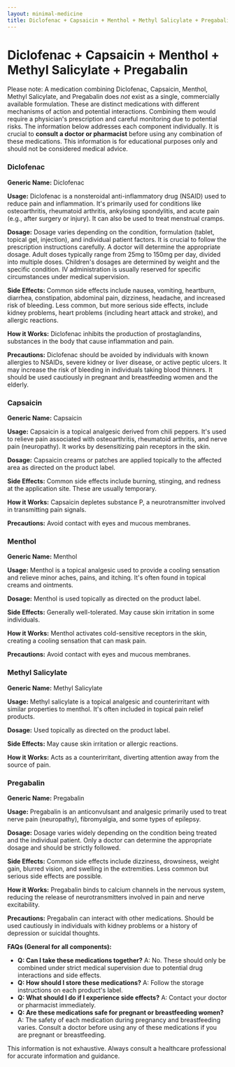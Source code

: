 ```yaml
---
layout: minimal-medicine
title: Diclofenac + Capsaicin + Menthol + Methyl Salicylate + Pregabalin
---
```


# Diclofenac + Capsaicin + Menthol + Methyl Salicylate + Pregabalin
Please note:  A medication combining Diclofenac, Capsaicin, Menthol, Methyl Salicylate, and Pregabalin does *not* exist as a single, commercially available formulation.  These are distinct medications with different mechanisms of action and potential interactions. Combining them would require a physician's prescription and careful monitoring due to potential risks. The information below addresses each component individually.  It is crucial to **consult a doctor or pharmacist** before using any combination of these medications.  This information is for educational purposes only and should not be considered medical advice.

### Diclofenac

**Generic Name:** Diclofenac

**Usage:** Diclofenac is a nonsteroidal anti-inflammatory drug (NSAID) used to reduce pain and inflammation.  It's primarily used for conditions like osteoarthritis, rheumatoid arthritis, ankylosing spondylitis, and acute pain (e.g., after surgery or injury). It can also be used to treat menstrual cramps.

**Dosage:** Dosage varies depending on the condition, formulation (tablet, topical gel, injection), and individual patient factors.  It is crucial to follow the prescription instructions carefully.  A doctor will determine the appropriate dosage.  Adult doses typically range from 25mg to 150mg per day, divided into multiple doses.  Children's dosages are determined by weight and the specific condition.  IV administration is usually reserved for specific circumstances under medical supervision.

**Side Effects:** Common side effects include nausea, vomiting, heartburn, diarrhea, constipation, abdominal pain, dizziness, headache, and increased risk of bleeding.  Less common, but more serious side effects, include kidney problems, heart problems (including heart attack and stroke), and allergic reactions.

**How it Works:** Diclofenac inhibits the production of prostaglandins, substances in the body that cause inflammation and pain.

**Precautions:** Diclofenac should be avoided by individuals with known allergies to NSAIDs, severe kidney or liver disease, or active peptic ulcers.  It may increase the risk of bleeding in individuals taking blood thinners.  It should be used cautiously in pregnant and breastfeeding women and the elderly.


### Capsaicin

**Generic Name:** Capsaicin

**Usage:** Capsaicin is a topical analgesic derived from chili peppers. It's used to relieve pain associated with osteoarthritis, rheumatoid arthritis, and nerve pain (neuropathy). It works by desensitizing pain receptors in the skin.

**Dosage:** Capsaicin creams or patches are applied topically to the affected area as directed on the product label.

**Side Effects:**  Common side effects include burning, stinging, and redness at the application site.  These are usually temporary.

**How it Works:** Capsaicin depletes substance P, a neurotransmitter involved in transmitting pain signals.

**Precautions:** Avoid contact with eyes and mucous membranes.


### Menthol

**Generic Name:** Menthol

**Usage:** Menthol is a topical analgesic used to provide a cooling sensation and relieve minor aches, pains, and itching.  It's often found in topical creams and ointments.

**Dosage:**  Menthol is used topically as directed on the product label.

**Side Effects:** Generally well-tolerated.  May cause skin irritation in some individuals.

**How it Works:** Menthol activates cold-sensitive receptors in the skin, creating a cooling sensation that can mask pain.

**Precautions:** Avoid contact with eyes and mucous membranes.


### Methyl Salicylate

**Generic Name:** Methyl Salicylate

**Usage:** Methyl salicylate is a topical analgesic and counterirritant with similar properties to menthol.  It's often included in topical pain relief products.

**Dosage:** Used topically as directed on the product label.

**Side Effects:**  May cause skin irritation or allergic reactions.

**How it Works:** Acts as a counterirritant, diverting attention away from the source of pain.


### Pregabalin

**Generic Name:** Pregabalin

**Usage:** Pregabalin is an anticonvulsant and analgesic primarily used to treat nerve pain (neuropathy), fibromyalgia, and some types of epilepsy.

**Dosage:** Dosage varies widely depending on the condition being treated and the individual patient.  Only a doctor can determine the appropriate dosage and should be strictly followed.

**Side Effects:** Common side effects include dizziness, drowsiness, weight gain, blurred vision, and swelling in the extremities.  Less common but serious side effects are possible.

**How it Works:** Pregabalin binds to calcium channels in the nervous system, reducing the release of neurotransmitters involved in pain and nerve excitability.

**Precautions:**  Pregabalin can interact with other medications.  Should be used cautiously in individuals with kidney problems or a history of depression or suicidal thoughts.

**FAQs (General for all components):**

* **Q: Can I take these medications together?**  A: No.  These should only be combined under strict medical supervision due to potential drug interactions and side effects.
* **Q: How should I store these medications?** A: Follow the storage instructions on each product's label.
* **Q: What should I do if I experience side effects?** A: Contact your doctor or pharmacist immediately.
* **Q: Are these medications safe for pregnant or breastfeeding women?** A:  The safety of each medication during pregnancy and breastfeeding varies. Consult a doctor before using any of these medications if you are pregnant or breastfeeding.


This information is not exhaustive. Always consult a healthcare professional for accurate information and guidance.
